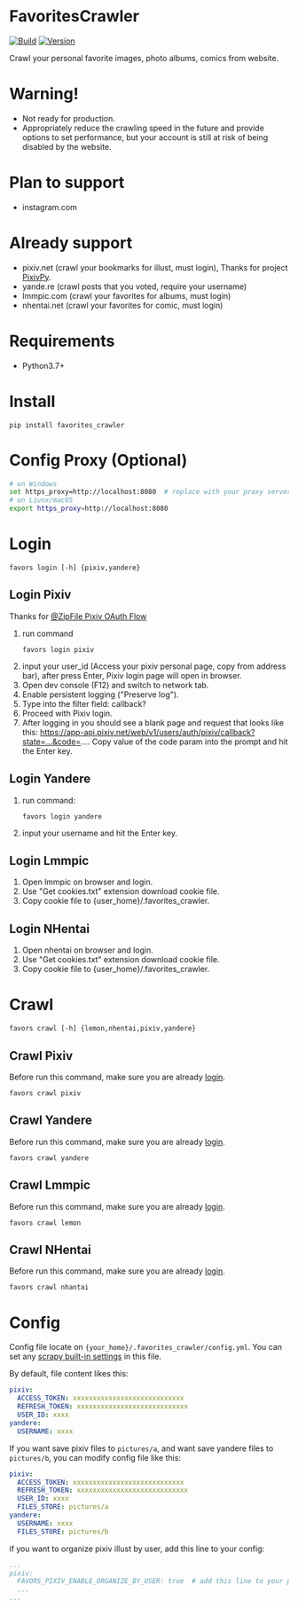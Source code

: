 # FavoritesCrawler
[![Build](https://img.shields.io/github/workflow/status/RyouMon/FavoritesCrawler/Python%20package/dev)](https://github.com/RyouMon/FavoritesCrawler/actions/workflows/python-package.yml)
[![Version](https://img.shields.io/pypi/v/favorites_crawler)](https://pypi.org/project/favorites_crawler/)

Crawl your personal favorite images, photo albums, comics from website.

# Warning!
- Not ready for production.
- Appropriately reduce the crawling speed in the future and provide options to set performance, but your account is still at risk of being disabled by the website.

# Plan to support
- instagram.com

# Already support
- pixiv.net (crawl your bookmarks for illust, must login), Thanks for project [PixivPy](https://github.com/upbit/pixivpy).
- yande.re (crawl posts that you voted, require your username)
- lmmpic.com (crawl your favorites for albums, must login)
- nhentai.net  (crawl your favorites for comic, must login)

# Requirements
- Python3.7+

# Install
```
pip install favorites_crawler
```

# Config Proxy (Optional)
```bash
# on Windows
set https_proxy=http://localhost:8080  # replace with your proxy server
# on Liunx/macOS
export https_proxy=http://localhost:8080
```

# Login

```
favors login [-h] {pixiv,yandere}
```

## Login Pixiv
Thanks for [@ZipFile Pixiv OAuth Flow](https://gist.github.com/ZipFile/c9ebedb224406f4f11845ab700124362)
1. run command
    ```
    favors login pixiv
    ```
2. input your user_id (Access your pixiv personal page, copy from address bar), after press Enter, Pixiv login page will open in browser.
3. Open dev console (F12) and switch to network tab.
4. Enable persistent logging ("Preserve log").
5. Type into the filter field: callback?
6. Proceed with Pixiv login.
7. After logging in you should see a blank page and request that looks like this: 
   https://app-api.pixiv.net/web/v1/users/auth/pixiv/callback?state=...&code=.... 
   Copy value of the code param into the prompt and hit the Enter key.

## Login Yandere
1. run command:
   ```
   favors login yandere
   ```
2. input your username and hit the Enter key.

## Login Lmmpic
1. Open lmmpic on browser and login.
2. Use "Get cookies.txt" extension download cookie file.
3. Copy cookie file to {user_home}/.favorites_crawler.

## Login NHentai
1. Open nhentai on browser and login.
2. Use "Get cookies.txt" extension download cookie file.
3. Copy cookie file to {user_home}/.favorites_crawler.

# Crawl

```
favors crawl [-h] {lemon,nhentai,pixiv,yandere}
```

## Crawl Pixiv
Before run this command, make sure you are already [login](#login-pixiv).
```
favors crawl pixiv
```

## Crawl Yandere
Before run this command, make sure you are already [login](#login-yandere).
```
favors crawl yandere
```

## Crawl Lmmpic
Before run this command, make sure you are already [login](#login-lmmpic).
```
favors crawl lemon
```

## Crawl NHentai
Before run this command, make sure you are already [login](#login-nhentai).
```
favors crawl nhantai
```

# Config
Config file locate on `{your_home}/.favorites_crawler/config.yml`. 
You can set any [scrapy built-in settings](https://docs.scrapy.org/en/latest/topics/settings.html#built-in-settings-reference) in this file.

By default, file content likes this:
```yaml
pixiv:
  ACCESS_TOKEN: xxxxxxxxxxxxxxxxxxxxxxxxxxxx
  REFRESH_TOKEN: xxxxxxxxxxxxxxxxxxxxxxxxxxxx
  USER_ID: xxxx
yandere:
  USERNAME: xxxx
```

If you want save pixiv files to `pictures/a`, and want save yandere files to `pictures/b`, you can modify config file like this:
```yaml
pixiv:
  ACCESS_TOKEN: xxxxxxxxxxxxxxxxxxxxxxxxxxxx
  REFRESH_TOKEN: xxxxxxxxxxxxxxxxxxxxxxxxxxxx
  USER_ID: xxxx
  FILES_STORE: pictures/a
yandere:
  USERNAME: xxxx
  FILES_STORE: pictures/b
```

if you want to organize pixiv illust by user, add this line to your config:
```yaml
...
pixiv:
  FAVORS_PIXIV_ENABLE_ORGANIZE_BY_USER: true  # add this line to your pixiv config
  ...
...
```